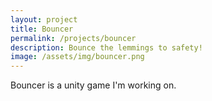```yaml
---
layout: project
title: Bouncer
permalink: /projects/bouncer
description: Bounce the lemmings to safety!
image: /assets/img/bouncer.png
---
```

Bouncer is a unity game I'm working on.